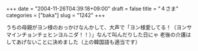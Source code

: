 +++
date = "2004-11-26T04:39:18+09:00"
draft = false
title = "４さま"
categories = ["baka"]
slug = "1242"
+++

うちの母親がヨン様のおっかけなんかして、大声で「ヨン様愛してる！（ヨンサマインチョンチェヒンヨルニダ！！）」なんて叫んだりした日にゃ
老後の介護はしてあげないことに決めました（上の韓国語も適当です）
